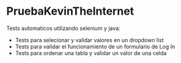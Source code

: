 # PruebaKevinTheInternet

Tests automaticos utilizando selenium y java:
* Tests para selecionar y validar valores en un dropdown list
* Tests para validar el funcionamiento de un formulario de Log In
* Tests para ordenar una tabla y validar un valor de una celda
